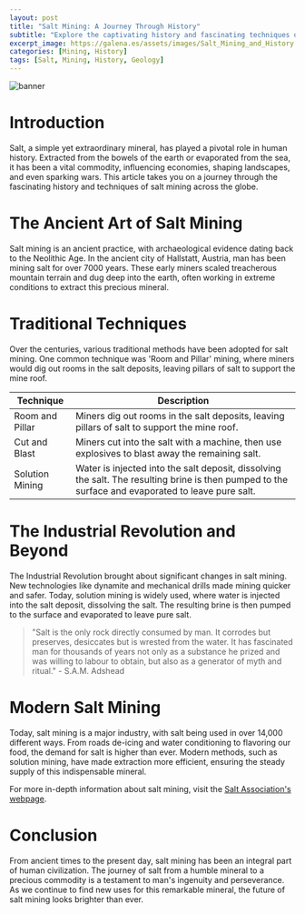 ```yaml
---
layout: post
title: "Salt Mining: A Journey Through History"
subtitle: "Explore the captivating history and fascinating techniques of salt mining across the globe."
excerpt_image: https://galena.es/assets/images/Salt_Mining_and_History.png
categories: [Mining, History]
tags: [Salt, Mining, History, Geology]
---
```


![banner](https://galena.es/assets/images/Salt_Mining_and_History.png "An infographic illustrating the history and techniques of salt mining around the world, featuring images of ancient salt mines, traditional mining tools, and modern extraction methods, highlighting the significance of salt in various cultures and economies.")

# Introduction

Salt, a simple yet extraordinary mineral, has played a pivotal role in human history. Extracted from the bowels of the earth or evaporated from the sea, it has been a vital commodity, influencing economies, shaping landscapes, and even sparking wars. This article takes you on a journey through the fascinating history and techniques of salt mining across the globe.

# The Ancient Art of Salt Mining

Salt mining is an ancient practice, with archaeological evidence dating back to the Neolithic Age. In the ancient city of Hallstatt, Austria, man has been mining salt for over 7000 years. These early miners scaled treacherous mountain terrain and dug deep into the earth, often working in extreme conditions to extract this precious mineral.

# Traditional Techniques

Over the centuries, various traditional methods have been adopted for salt mining. One common technique was 'Room and Pillar' mining, where miners would dig out rooms in the salt deposits, leaving pillars of salt to support the mine roof.


| Technique | Description |
| --------- | ----------- |
| Room and Pillar | Miners dig out rooms in the salt deposits, leaving pillars of salt to support the mine roof. |
| Cut and Blast | Miners cut into the salt with a machine, then use explosives to blast away the remaining salt. |
| Solution Mining | Water is injected into the salt deposit, dissolving the salt. The resulting brine is then pumped to the surface and evaporated to leave pure salt. |


# The Industrial Revolution and Beyond

The Industrial Revolution brought about significant changes in salt mining. New technologies like dynamite and mechanical drills made mining quicker and safer. Today, solution mining is widely used, where water is injected into the salt deposit, dissolving the salt. The resulting brine is then pumped to the surface and evaporated to leave pure salt.

> "Salt is the only rock directly consumed by man. It corrodes but preserves, desiccates but is wrested from the water. It has fascinated man for thousands of years not only as a substance he prized and was willing to labour to obtain, but also as a generator of myth and ritual." - S.A.M. Adshead

# Modern Salt Mining

Today, salt mining is a major industry, with salt being used in over 14,000 different ways. From roads de-icing and water conditioning to flavoring our food, the demand for salt is higher than ever. Modern methods, such as solution mining, have made extraction more efficient, ensuring the steady supply of this indispensable mineral.

For more in-depth information about salt mining, visit the [Salt Association's webpage](http://www.saltassociation.co.uk/education/salt-story/mining/).

# Conclusion

From ancient times to the present day, salt mining has been an integral part of human civilization. The journey of salt from a humble mineral to a precious commodity is a testament to man's ingenuity and perseverance. As we continue to find new uses for this remarkable mineral, the future of salt mining looks brighter than ever.